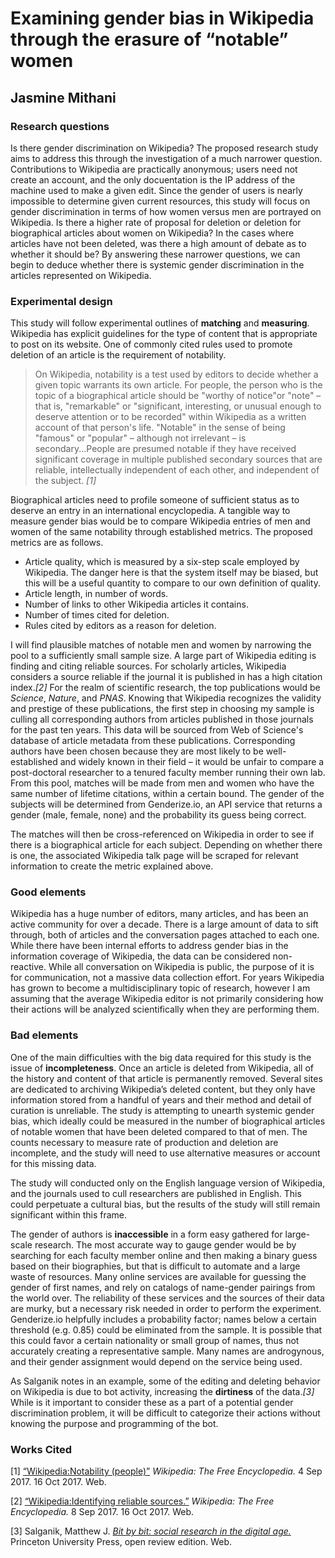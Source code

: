 # Examining gender bias in Wikipedia through the erasure of “notable” women
## Jasmine Mithani

### Research questions
Is there gender discrimination on Wikipedia? The proposed research study aims to address this through the investigation of a much narrower question. Contributions to Wikipedia are practically anonymous; users need not create an account, and the only docuentation is the IP address of the machine used to make a given edit. Since the gender of users is nearly impossible to determine given current resources, this study will focus on gender discrimination in terms of how women versus men are portrayed on Wikipedia. Is there a higher rate of proposal for deletion or deletion for biographical articles about women on Wikipedia? In the cases where articles have not been deleted, was there a high amount of debate as to whether it should be? By answering these narrower questions, we can begin to deduce whether there is systemic gender discrimination in the articles represented on Wikipedia.

### Experimental design
This study will follow experimental outlines of **matching** and **measuring**. Wikipedia has explicit guidelines for the type of content that is appropriate to post on its website. One of commonly cited rules used to promote deletion of an article is the requirement of notability.

>On Wikipedia, notability is a test used by editors to decide whether a given topic warrants its own article. For people, the person who is the topic of a biographical article should be "worthy of notice"or "note" – that is, "remarkable" or "significant, interesting, or unusual enough to deserve attention or to be recorded" within Wikipedia as a written account of that person's life. "Notable" in the sense of being "famous" or "popular" – although not irrelevant – is secondary...People are presumed notable if they have received significant coverage in multiple published secondary sources that are reliable, intellectually independent of each other, and independent of the subject. *[1]*

Biographical articles need to profile someone of sufficient status as to deserve an entry in an international encyclopedia. A tangible way to measure gender bias would be to compare Wikipedia entries of men and women of the same notability through established metrics. The proposed metrics are as follows.

* Article quality, which is measured by a six-step scale employed by Wikipedia. The danger here is that the system itself may be biased, but this will be a useful quantity to compare to our own definition of quality.
* Article length, in number of words.
* Number of links to other Wikipedia articles it contains.
* Number of times cited for deletion.
* Rules cited by editors as a reason for deletion.

I will find plausible matches of notable men and women by narrowing the pool to a sufficiently small sample size. A large part of Wikipedia editing is finding and citing reliable sources. For scholarly articles, Wikipedia considers a source reliable if the journal it is published in has a high citation index.*[2]* For the realm of scientific research, the top publications would be *Science*, *Nature*, and *PNAS*. Knowing that Wikipedia recognizes the validity and prestige of these publications, the first step in choosing my sample is culling all corresponding authors from articles published in those journals for the past ten years. This data will be sourced from Web of Science's database of article metadata from these publications. Corresponding authors have been chosen because they are most likely to be well-established and widely known in their field – it would be unfair to compare a post-doctoral researcher to a tenured faculty member running their own lab. From this pool, matches will be made from men and women who have the same number of lifetime citations, within a certain bound. The gender of the subjects will be determined from Genderize.io, an API service that returns a gender (male, female, none) and the probability its guess being correct.

The matches will then be cross-referenced on Wikipedia in order to see if there is a biographical article for each subject. Depending on whether there is one, the associated Wikipedia talk page will be scraped for relevant information to create the metric explained above.

### Good elements

Wikipedia has a huge number of editors, many articles, and has been an active community for over a decade. There is a large amount of data to sift through, both of articles and the conversation pages attached to each one. While there have been internal efforts to address gender bias in the information coverage of Wikipedia, the data can be considered non-reactive. While all conversation on Wikipedia is public, the purpose of it is for communication, not a massive data collection effort. For years Wikipedia has grown to become a multidisciplinary topic of research, however I am assuming that the average Wikipedia editor is not primarily considering how their actions will be analyzed scientifically when they are performing them.

### Bad elements

One of the main difficulties with the big data required for this study is the issue of **incompleteness**. Once an article is deleted from Wikipedia, all of the history and content of that article is permanently removed. Several sites are dedicated to archiving Wikipedia’s deleted content, but they only have information stored from a handful of years and their method and detail of curation is unreliable. The study is attempting to unearth systemic gender bias, which ideally could be measured in the number of biographical articles of notable women that have been deleted compared to that of men. The counts necessary to measure rate of production and deletion are incomplete, and the study will need to use alternative measures or account for this missing data.

The study will conducted only on the English language version of Wikipedia, and the journals used to cull researchers are published in English. This could perpetuate a cultural bias, but the results of the study will still remain significant within this frame.

The gender of authors is **inaccessible** in a form easy gathered for large-scale research. The most accurate way to gauge gender would be by searching for each faculty member online and then making a binary guess based on their biographies, but that is difficult to automate and a large waste of resources. Many online services are available for guessing the gender of first names, and rely on catalogs of name-gender pairings from the world over. The reliability of these services and the sources of their data are murky, but a necessary risk needed in order to perform the experiment. Genderize.io helpfully includes a probability factor; names below a certain threshold (e.g. 0.85) could be eliminated from the sample. It is possible that this could favor a certain nationality or small group of names, thus not accurately creating a representative sample. Many names are androgynous, and their gender assignment would depend on the service being used.

As Salganik notes in an example, some of the editing and deleting behavior on Wikipedia is due to bot activity, increasing the **dirtiness** of the data.*[3]* While is it important to consider these as a part of a potential gender discrimination problem, it will be difficult to categorize their actions without knowing the purpose and programming of the bot.

### Works Cited
[1] [“Wikipedia:Notability (people)”](https://en.wikipedia.org/wiki/Wikipedia:Notability_(people)) *Wikipedia: The Free Encyclopedia.* 4 Sep 2017. 16 Oct 2017. Web.

[2] [“Wikipedia:Identifying reliable sources.”](https://en.wikipedia.org/wiki/Wikipedia:Identifying_reliable_sources) *Wikipedia: The Free Encyclopedia.* 8 Sep 2017. 16 Oct 2017. Web.

[3] Salganik, Matthew J. *[Bit by bit: social research in the digital age.](http://www.bitbybitbook.com/#)* Princeton University Press, open review edition. Web.
